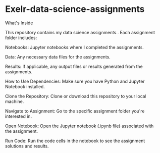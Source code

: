 # Exelr-data-science-assignments
What's Inside

This repository contains my data science assignments . Each assignment folder includes:

Notebooks: Jupyter notebooks where I completed the assignments.

Data: Any necessary data files for the assignments.

Results: If applicable, any output files or results generated from the assignments.

How to Use
Dependencies: Make sure you have Python and Jupyter Notebook installed.

Clone the Repository: Clone or download this repository to your local machine.

Navigate to Assignment: Go to the specific assignment folder you're interested in.

Open Notebook: Open the Jupyter notebook (.ipynb file) associated with the assignment.

Run Code: Run the code cells in the notebook to see the assignment solutions and results.



